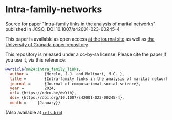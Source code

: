 # Intra-family-networks

Source for paper "Intra-family links in the analysis of marital networks" published in JCSO, DOI  10.1007/s42001-023-00245-4

This paper is available as open access [at the journal site](https://link.springer.com/article/10.1007/s42001-023-00245-4#citeas) as well as [the University of Granada paper repository](https://digibug.ugr.es/handle/10481/87341)

This repository is released under a cc-by-sa license. Please cite the paper if you use it, via this reference:

```bibtex
@Article{mm24:intra_family_links,
  author =       {Merelo, J.J. and Molinari, M.C. },
  title =        {Intra-family links in the analysis of marital networks},
  journal =      {Journal of computational social science},
  year =         2024,
  url= {https://rdcu.be/dwYth},
  doi= {https://doi.org/10.1007/s42001-023-00245-4},
  month =     {January}}
```

(Also available at [`refs.bib`](refs.bib))
